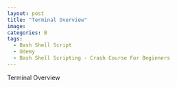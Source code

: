 ```yaml
---
layout: post
title: "Terminal Overview"
image:
categories: B
tags:
  - Bash Shell Script
  - Udemy
  - Bash Shell Scripting - Crash Course For Beginners
---
```



Terminal Overview

